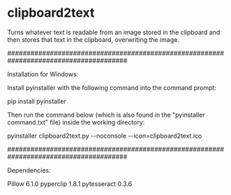 # clipboard2text
Turns whatever text is readable from an image stored in the clipboard and then stores 
that text in the clipboard, overwriting the image.

#######################################################################################

Installation for Windows:

Install pyinstaller with the following command into the command prompt:

pip install pyinstaller

Then run the command below (which is also found in the "pyinstaller command.txt" file)
inside the working directory:

pyinstaller clipboard2text.py --noconsole --icon=clipboard2text.ico

#######################################################################################

Dependencies:

Pillow 6.1.0
pyperclip 1.8.1
pytesseract 0.3.6
